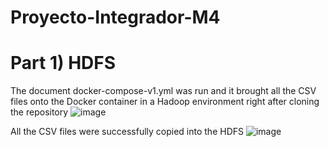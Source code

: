 # Proyecto-Integrador-M4

# Part 1) HDFS

The document docker-compose-v1.yml was run and it brought all the CSV files onto the Docker container in a Hadoop environment right after cloning the repository
![image](https://github.com/user-attachments/assets/aaa0ed44-0d24-45c1-b810-f93f33986d98)

All the CSV files were successfully copied into the HDFS
![image](https://github.com/user-attachments/assets/aa6212a8-6e61-4f0b-9a96-80e5fd748f39)


